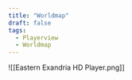 ```yaml
---
title: "Worldmap"
draft: false
tags:
  - Playerview
  - Worldmap
---
```


![[Eastern Exandria HD Player.png]]

